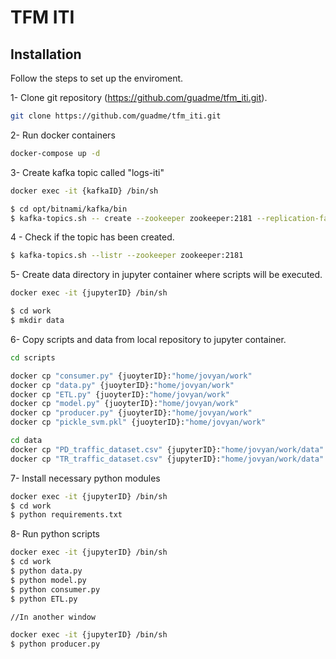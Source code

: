 # TFM ITI


## Installation

Follow the steps to set up the enviroment.

1- Clone git repository (https://github.com/guadme/tfm_iti.git).

```sh
git clone https://github.com/guadme/tfm_iti.git
```

2- Run docker containers

```sh
docker-compose up -d
```

3- Create kafka topic called "logs-iti"

```sh
docker exec -it {kafkaID} /bin/sh

$ cd opt/bitnami/kafka/bin
$ kafka-topics.sh -- create --zookeeper zookeeper:2181 --replication-factor 1 --partitions 1 --topic logs-iti
```

4 - Check if the topic has been created.

```sh
$ kafka-topics.sh --listr --zookeeper zookeeper:2181
```

5- Create data directory in jupyter container where scripts will be executed.

```sh
docker exec -it {jupyterID} /bin/sh

$ cd work
$ mkdir data
```

6- Copy scripts and data from local repository to jupyter container.

```sh
cd scripts

docker cp "consumer.py" {juoyterID}:"home/jovyan/work"
docker cp "data.py" {juoyterID}:"home/jovyan/work"
docker cp "ETL.py" {juoyterID}:"home/jovyan/work"
docker cp "model.py" {juoyterID}:"home/jovyan/work"
docker cp "producer.py" {juoyterID}:"home/jovyan/work"
docker cp "pickle_svm.pkl" {juoyterID}:"home/jovyan/work"

cd data
docker cp "PD_traffic_dataset.csv" {jupyterID}:"home/jovyan/work/data"
docker cp "TR_traffic_dataset.csv" {jupyterID}:"home/jovyan/work/data"
```

7- Install necessary python modules

```sh
docker exec -it {jupyterID} /bin/sh
$ cd work
$ python requirements.txt
```

8- Run python scripts

```sh
docker exec -it {jupyterID} /bin/sh
$ cd work
$ python data.py
$ python model.py
$ python consumer.py
$ python ETL.py

//In another window

docker exec -it {jupyterID} /bin/sh
$ python producer.py
```